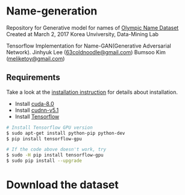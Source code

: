 Name-generation
=====================================================================================================
Repository for Generative model for names of [Olympic Name Dataset]()
Created at March 2, 2017 Korea Unviversity, Data-Mining Lab

Tensorflow Implementation for Name-GAN(Generative Adversarial Network).
Jinhyuk Lee (63coldnoodle@gmail.com)
Bumsoo Kim  (meliketoy@gmail.com)

## Requirements
Take a look at the [installation instruction](./INSTALL.md) for details about installation.
- Install [cuda-8.0](https://developer.nvidia.com/cuda-downlaods)
- Install [cudnn-v5.1](https://developer.nvidia.com/cudnn)
- Install [Tensorflow](https://www.tensorflow.org/install/install_linux)
```bash
# Install Tensorflow GPU version
$ sudo apt-get install python-pip python-dev
$ pip install tensorflow-gpu

# If the code above doesn't work, try
$ sudo -H pip install tensorflow-gpu
$ sudo pip install --upgrade
```
# Download the dataset

